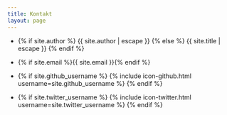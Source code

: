 ```yaml
---
title: Kontakt
layout: page
---
```



* {% if site.author %}
  {{ site.author | escape }}
{% else %}
  {{ site.title | escape }}
{% endif %}
* {% if site.email %}{{ site.email }}{% endif %}



* {% if site.github_username %}
    {% include icon-github.html username=site.github_username %}
  {% endif %}

* {% if site.twitter_username %}
    {% include icon-twitter.html username=site.twitter_username %}
  {% endif %}
